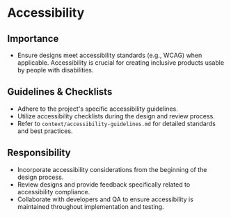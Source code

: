 # Accessibility

## Importance

*   Ensure designs meet accessibility standards (e.g., WCAG) when applicable. Accessibility is crucial for creating inclusive products usable by people with disabilities.

## Guidelines & Checklists

*   Adhere to the project's specific accessibility guidelines.
*   Utilize accessibility checklists during the design and review process.
*   Refer to `context/accessibility-guidelines.md` for detailed standards and best practices.

## Responsibility

*   Incorporate accessibility considerations from the beginning of the design process.
*   Review designs and provide feedback specifically related to accessibility compliance.
*   Collaborate with developers and QA to ensure accessibility is maintained throughout implementation and testing.
